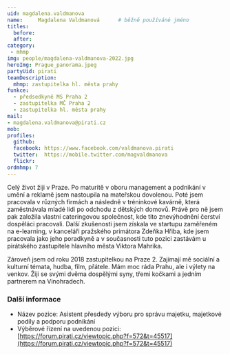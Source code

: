 ```yaml
---
uid: magdalena.valdmanova
name:     Magdalena Valdmanová  	# běžně používáné jméno
titles:
  before:
  after:
category:
 - mhmp
img: people/magdalena-valdmanova-2022.jpg
heroImg: Prague_panorama.jpeg
partyUid: pirati
teamDescription:
  mhmp: zastupitelka hl. města prahy
funkce: 
  - předsedkyně MS Praha 2
  - zastupitelka MČ Praha 2
  - zastupitelka hl. města prahy
mail:
- magdalena.valdmanova@pirati.cz
mob:			  
profiles:
  github:     
  facebook: https://www.facebook.com/valdmanova.pirati	
  twitter:  https://mobile.twitter.com/magvaldmanova	
  flickr:
ordmhmp: 7
---
```


Celý život žiji v Praze. Po maturitě v oboru management a podnikání v umění a reklamě jsem nastoupila na mateřskou dovolenou. Poté jsem pracovala v různých firmách a následně v tréninkové kavárně, která zaměstnávala mladé lidi po odchodu z dětských domovů. Právě pro ně jsem pak založila vlastní cateringovou společnost, kde tito znevýhodnění čerství dospěláci pracovali. Další zkušenosti jsem získala ve startupu zaměřeném na e-learning, v kanceláři pražského primátora Zdeňka Hřiba, kde jsem pracovala jako jeho poradkyně a v současnosti tuto pozici zastávám u pirátského zastupitele hlavního města Viktora Mahrika. 

Zároveň jsem od roku 2018 zastupitelkou na Praze 2. Zajímají mě sociální a kulturní témata, hudba, film, přátele. Mám moc ráda Prahu, ale i výlety na venkov. Žiji se svými dvěma dospělými syny, třemi kočkami a jedním partnerem na Vinohradech.

### Další informace

* Název pozice: Asistent přesdedy výboru pro správu majetku, majetkové podíly a podporu podnikání 
* Výběrové řízení na uvedenou pozici: [https://forum.pirati.cz/viewtopic.php?f=572&t=45517](https://forum.pirati.cz/viewtopic.php?f=572&t=45517)
